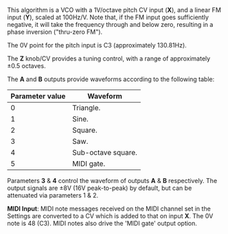 
This algorithm is a VCO with a 1V/octave pitch CV input (**X**), and a linear FM input (**Y**), scaled at 100Hz/V. Note that, if
the FM input goes sufficiently negative, it will take the frequency through and below zero, resulting in a phase
inversion ("thru-zero FM").

The 0V point for the pitch input is C3 (approximately 130.81Hz).

The **Z** knob/CV provides a tuning control, with a range of approximately ±0.5 octaves.

The **A** and **B** outputs provide waveforms according to the following table:

<table>
<thead>
<tr class="header">
<th><strong>Parameter value</strong></th>
<th><strong>Waveform</strong></th>
</tr>
</thead>
<tbody>
<tr class="odd">
<td>
0
</td>
<td>
Triangle.
</td>
</tr>
<tr class="even">
<td>
1
</td>
<td>
Sine.
</td>
</tr>
<tr class="odd">
<td>
2
</td>
<td>
Square.
</td>
</tr>
<tr class="even">
<td>
3
</td>
<td>
Saw.
</td>
</tr>
<tr class="odd">
<td>
4
</td>
<td>Sub-octave square.</td>
</tr>
<tr class="even">
<td>
5
</td>
<td>
MIDI gate.
</td>
</tr>
</tbody>
</table>

Parameters **3** & **4** control the waveform of outputs **A** & **B** respectively. The output signals are ±8V (16V peak-to-peak) by
default, but can be attenuated via parameters 1 & 2.

**MIDI Input**: MIDI note messages received on the MIDI channel set in the Settings are converted to a CV which is added
to that on input **X**. The 0V note is 48 (C3). MIDI notes also drive the 'MIDI gate' output option.
